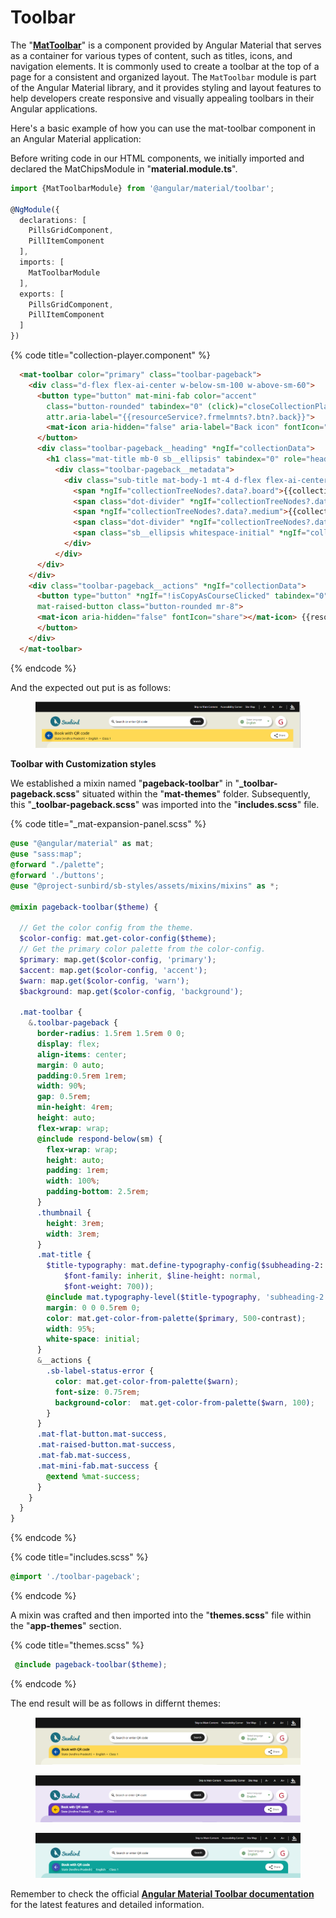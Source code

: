 # Toolbar

The "[**MatToolbar**](https://v14.material.angular.io/components/toolbar/overview)" is a component provided by Angular Material that serves as a container for various types of content, such as titles, icons, and navigation elements. It is commonly used to create a toolbar at the top of a page for a consistent and organized layout. The `MatToolbar` module is part of the Angular Material library, and it provides styling and layout features to help developers create responsive and visually appealing toolbars in their Angular applications.

Here's a basic example of how you can use the mat-toolbar component in an Angular Material application:

Before writing code in our HTML components, we initially imported and declared the MatChipsModule in "**material.module.ts**".

```typescript
import {MatToolbarModule} from '@angular/material/toolbar';

@NgModule({
  declarations: [
    PillsGridComponent,
    PillItemComponent
  ],
  imports: [
    MatToolbarModule
  ],
  exports: [
    PillsGridComponent,
    PillItemComponent
  ]
})
```

{% code title="collection-player.component" %}
```html
  <mat-toolbar color="primary" class="toolbar-pageback">
    <div class="d-flex flex-ai-center w-below-sm-100 w-above-sm-60">
      <button type="button" mat-mini-fab color="accent"
        class="button-rounded" tabindex="0" (click)="closeCollectionPlayer()"
        attr.aria-label="{{resourceService?.frmelmnts?.btn?.back}}">
        <mat-icon aria-hidden="false" aria-label="Back icon" fontIcon="arrow_back"></mat-icon>
      </button>
      <div class="toolbar-pageback__heading" *ngIf="collectionData">
        <h1 class="mat-title mb-0 sb__ellipsis" tabindex="0" role="heading" aria-level="2">{{collectionData.name}}</h1>
          <div class="toolbar-pageback__metadata">
            <div class="sub-title mat-body-1 mt-4 d-flex flex-ai-center" *ngIf="collectionTreeNodes">
              <span *ngIf="collectionTreeNodes?.data?.board">{{collectionTreeNodes?.data?.board}}</span>
              <span class="dot-divider" *ngIf="collectionTreeNodes?.data?.medium"></span>
              <span *ngIf="collectionTreeNodes?.data?.medium">{{collectionTreeNodes?.data?.medium}}</span>
              <span class="dot-divider" *ngIf="collectionTreeNodes?.data?.gradeLevel"></span>
              <span class="sb__ellipsis whitespace-initial" *ngIf="collectionTreeNodes?.data?.gradeLevel">{{collectionTreeNodes?.data?.gradeLevel}}</span>
            </div>
          </div>
      </div>
    </div>
    <div class="toolbar-pageback__actions" *ngIf="collectionData">
      <button type="button" *ngIf="!isCopyAsCourseClicked" tabindex="0" (click)="onShareLink();sharelinkModal=true;"
      mat-raised-button class="button-rounded mr-8">
      <mat-icon aria-hidden="false" fontIcon="share"></mat-icon> {{resourceService?.frmelmnts?.lbl?.share}}
      </button>
    </div>
  </mat-toolbar>
```
{% endcode %}

And the expected out put is as follows:

<figure><img src="../../../../../../.gitbook/assets/image (32).png" alt=""><figcaption></figcaption></figure>

**Toolbar with Customization styles**

We established a mixin named "**pageback-toolbar**" in "**\_toolbar-pageback.scss**" situated within the "**mat-themes**" folder. Subsequently, this "**\_toolbar-pageback.scss**"  was imported into the "**includes.scss**" file.

{% code title="_mat-expansion-panel.scss" %}
```scss
@use "@angular/material" as mat;
@use "sass:map";
@forward "./palette";
@forward './buttons';
@use "@project-sunbird/sb-styles/assets/mixins/mixins" as *;

@mixin pageback-toolbar($theme) {

  // Get the color config from the theme.
  $color-config: mat.get-color-config($theme);
  // Get the primary color palette from the color-config.
  $primary: map.get($color-config, 'primary');
  $accent: map.get($color-config, 'accent');
  $warn: map.get($color-config, 'warn');
  $background: map.get($color-config, 'background');

  .mat-toolbar {
    &.toolbar-pageback {
      border-radius: 1.5rem 1.5rem 0 0;
      display: flex;
      align-items: center;
      margin: 0 auto;
      padding:0.5rem 1rem;
      width: 90%;
      gap: 0.5rem;
      min-height: 4rem;
      height: auto;
      flex-wrap: wrap;
      @include respond-below(sm) {
        flex-wrap: wrap;
        height: auto;
        padding: 1rem;
        width: 100%;
        padding-bottom: 2.5rem;
      }
      .thumbnail {
        height: 3rem;
        width: 3rem;
      }
      .mat-title {
        $title-typography: mat.define-typography-config($subheading-2: mat.define-typography-level($font-size: 1rem !important,
            $font-family: inherit, $line-height: normal,
            $font-weight: 700));
        @include mat.typography-level($title-typography, 'subheading-2');
        margin: 0 0 0.5rem 0;
        color: mat.get-color-from-palette($primary, 500-contrast);
        width: 95%;
        white-space: initial;
      }
      &__actions {
        .sb-label-status-error {
          color: mat.get-color-from-palette($warn);
          font-size: 0.75rem;
          background-color:  mat.get-color-from-palette($warn, 100);
        }
      }
      .mat-flat-button.mat-success,
      .mat-raised-button.mat-success,
      .mat-fab.mat-success,
      .mat-mini-fab.mat-success {
        @extend %mat-success;
      }
    }
  }
}
```
{% endcode %}

{% code title="includes.scss" %}
```scss
@import './toolbar-pageback';
```
{% endcode %}

&#x20;A mixin was crafted and then imported into the "**themes.scss**" file within the "**app-themes**" section.

{% code title="themes.scss" %}
```scss
 @include pageback-toolbar($theme);
```
{% endcode %}

The end result will be as follows in differnt themes:

<figure><img src="../../../../../../.gitbook/assets/image (50).png" alt=""><figcaption></figcaption></figure>

<figure><img src="../../../../../../.gitbook/assets/image (51).png" alt=""><figcaption></figcaption></figure>

<figure><img src="../../../../../../.gitbook/assets/image (53).png" alt=""><figcaption></figcaption></figure>

Remember to check the official [**Angular Material Toolbar documentation**](https://v14.material.angular.io/components/toolbar/overview) for the latest features and detailed information.
